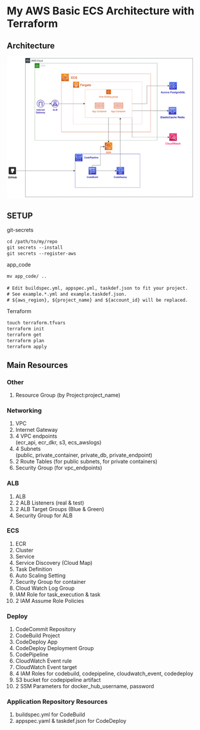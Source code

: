 # My AWS Basic ECS Architecture with Terraform

## Architecture

![Infrastructure Architecture](./draw.io/architecture.drawio.png)

## SETUP

git-secrets
```shell
cd /path/to/my/repo
git secrets --install
git secrets --register-aws
```

app_code
```shell
mv app_code/ ..

# Edit buildspec.yml, appspec.yml, taskdef.json to fit your project.
# See example.*.yml and example.taskdef.json.
# ${aws_region}, ${project_name} and ${account_id} will be replaced.
```

Terraform
```shell
touch terraform.tfvars
terraform init
terraform get
terraform plan
terraform apply
```

## Main Resources

### Other
1. Resource Group (by Project:project_name)

### Networking
1. VPC
2. Internet Gateway
3. 4 VPC endpoints  
   (ecr_api, ecr_dkr, s3, ecs_awslogs)
4. 4 Subnets  
   (public, private_container, private_db, private_endpoint)
5. 2 Route Tables
   (for public subnets, for private containers)
6. Security Group
   (for vpc_endpoints)

### ALB
1. ALB
2. 2 ALB Listeners
   (real & test)
3. 2 ALB Target Groups
   (Blue & Green)
4. Security Group for ALB

### ECS
1. ECR
2. Cluster
3. Service
4. Service Discovery (Cloud Map)
5. Task Definition
6. Auto Scaling Setting
7. Security Group for container
8. Cloud Watch Log Group
9. IAM Role for task_execution & task
10. 2 IAM Assume Role Policies

### Deploy
1. CodeCommit Repository
2. CodeBuild Project
3. CodeDeploy App
4. CodeDeploy Deployment Group
5. CodePipeline
6. CloudWatch Event rule
7. CloudWatch Event target
8. 4 IAM Roles for codebuild, codepipeline, cloudwatch_event, codedeploy
9. S3 bucket for codepipeline artifact
10. 2 SSM Parameters for docker_hub_username, password

### Application Repository Resources
1. buildspec.yml for CodeBuild
2. appspec.yaml & taskdef.json for CodeDeploy
